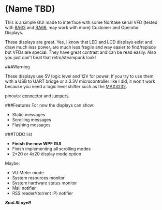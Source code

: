 # (Name TBD)

This is a simple GUI made to interface with some Noritake serial VFD (tested with [BA63] and [BA66], may work with more)  Customer and Operator Displays.

These displays are great.
Yes, I know that LED and LCD displays exist and draw much less power, are much less fragile and way easier to find/replace but VFDs are special. They have great contrast and can be read easily.
Also you just can't beat that retro/steampunk look!

###Warning

These displays use 5V logic level and 12V for power.
If you try to use them with a USB to UART bridge or a 3.3V microcontroller like I did, it won't work because you need a logic level shifter such as the [MAX3232].

pinouts: [connector] and [jumpers].

###Features
For now the displays can show:

* Static messages
* Scrolling messages 
* Flashing messages

###TODO list

* **Finish the new WPF GUI**
* Finish implementing all scrolling modes
* 2*20 or 4x20 display mode option

Maybe:
* VU Meter mode
* System resources monitor
* System hardware status monitor
* Mail notifier
* RSS reader/(torrent :P) notifier


[BA63]:http://www.wincor-nixdorf.com/internet/site_EN/EN/Products/Hardware/Retail/Peripherals/CustomOperDisplays/BA63/ba63_node.html
[BA66]:http://www.wincor-nixdorf.com/internet/site_EN/EN/Products/Hardware/Retail/Peripherals/CustomOperDisplays/BA66/ba66_node.html
[MAX3232]:http://pdfserv.maximintegrated.com/en/ds/MAX3222-MAX3241.pdf
[connector]:https://i.imgur.com/nl01DJ9.jpg
[jumpers]:https://i.imgur.com/zyeyIpC.jpg


***SouLSLayeR***
